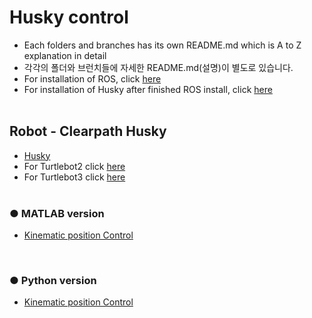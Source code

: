 # Husky control
+ Each folders and branches has its own README.md which is A to Z explanation in detail
+ 각각의 폴더와 브런치들에 자세한 README.md(설명)이 별도로 있습니다.
+ For installation of ROS, click [here](https://github.com/engcang/Ubuntu_ROS_Installation/)
+ For installation of Husky after finished ROS install, click [here](https://github.com/engcang/husky/blob/master/Husky_custom_board_install_Kinetic/)
</br></br>

## Robot - Clearpath Husky
+ [Husky](https://www.clearpathrobotics.com/husky-unmanned-ground-vehicle-robot/)
+ For Turtlebot2 click [here](https://github.com/engcang/turtlebot2)
+ For Turtlebot3 click [here](https://github.com/engcang/turtlebot3) </br></br>

### ● MATLAB version
+ [Kinematic position Control](https://github.com/engcang/husky/tree/master/MATLAB-Kinematic%20position%20Control)
</br>

### ● Python version
+ [Kinematic position Control](https://github.com/engcang/husky/tree/master/Python-Kinematic-Position-Control)
